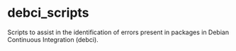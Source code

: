 debci_scripts
=============

Scripts to assist in the identification of errors present in packages in Debian Continuous Integration (debci).
